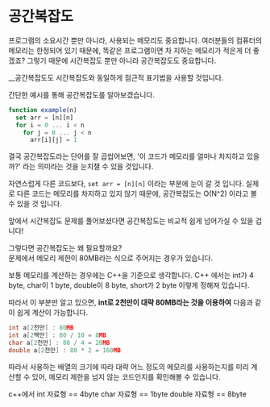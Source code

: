  # 공간복잡도

프로그램의 소요시간 뿐만 아니라, 사용되는 메모리도 중요합니다. 여러분들의 컴퓨터의 메모리는 한정되어 있기 때문에, 똑같은 프로그램이면 차  지하는 메모리가 적은게 더 좋겠죠? 그렇기 때문에 시간복잡도 뿐만 아니라 공간복잡도도 중요합니다.

__공간복잡도도 시간복잡도와 동일하게 점근적 표기법을 사용할 것입니다.

간단한 예시를 통해 공간복잡도를 알아보겠습니다.

```jsx
function example(n)
  set arr = [n][n]
  for i = 0 ... i < n
    for j = 0 ... j < n
      arr[i][j] = 1
```

결국 공간복잡도라는 단어를 잘 곱씹어보면, '이 코드가 메모리를 얼마나 차지하고 있을까?' 라는 의미라는 것을 눈치챌 수 있을 것입니다.

자연스럽게 다른 코드보다, `set arr = [n][n]` 이라는 부분에 눈이 갈 것 입니다. 실제로 다른 코드는 메모리를 차지하고 있지 않기 때문에, 공간복잡도는 O(N^2) 이라고 볼 수 있을 것 입니다.

앞에서 시간복잡도 문제를 풀어보셨다면 공간복잡도는 비교적 쉽게 넘어가실 수 있을 겁니다!

그렇다면 공간복잡도는 왜 필요할까요?  
문제에서 메모리 제한이 80MB라는 식으로 주어지는 경우가 있습니다.

보통 메모리를 계산하는 경우에는 C++을 기준으로 생각합니다. C++ 에서는 int가 4 byte, char이 1 byte, double이 8 byte, short가 2 byte 이렇게 정해져 있습니다.

따라서 이 부분만 알고 있으면, **int로 2천만이 대략 80MB라는 것을 이용하여** 다음과 같이 쉽게 계산이 가능합니다.

```cpp
int a[2천만] : 80MB
int a[2백만] : 80 / 10 = 8MB
char a[2천만] : 80 / 4 = 20MB
double a[2천만] : 80 * 2 = 160MB
```

따라서 사용하는 배열의 크기에 따라 대략 어느 정도의 메모리를 사용하는지를 미리 계산할 수 있어, 메모리 제한을 넘지 않는 코드인지를 확인해볼 수 있습니다.

c++에서
int 자료형 == 4byte
char 자료형 == 1byte
double 자료형 == 8byte
